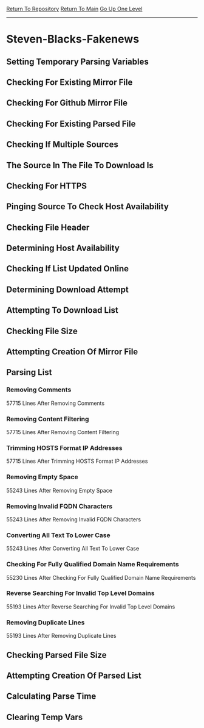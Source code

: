 [Return To Repository](https://github.com/deathbybandaid/piholeparser/)
[Return To Main](https://github.com/deathbybandaid/piholeparser/blob/dev-nomerge/RecentRunLogs/Mainlog.md)
[Go Up One Level](https://github.com/deathbybandaid/piholeparser/blob/dev-nomerge/RecentRunLogs/TopLevelScripts/30-Processing-External-Blacklists.md)
____________________________________
# Steven-Blacks-Fakenews
## Setting Temporary Parsing Variables
## Checking For Existing Mirror File
## Checking For Github Mirror File
## Checking For Existing Parsed File
## Checking If Multiple Sources
## The Source In The File To Download Is
## Checking For HTTPS
## Pinging Source To Check Host Availability
## Checking File Header
## Determining Host Availability
## Checking If List Updated Online
## Determining Download Attempt
## Attempting To Download List
## Checking File Size
## Attempting Creation Of Mirror File
## Parsing List
### Removing Comments
57715 Lines After Removing Comments
### Removing Content Filtering
57715 Lines After Removing Content Filtering
### Trimming HOSTS Format IP Addresses
57715 Lines After Trimming HOSTS Format IP Addresses
### Removing Empty Space
55243 Lines After Removing Empty Space
### Removing Invalid FQDN Characters
55243 Lines After Removing Invalid FQDN Characters
### Converting All Text To Lower Case
55243 Lines After Converting All Text To Lower Case
### Checking For Fully Qualified Domain Name Requirements
55230 Lines After Checking For Fully Qualified Domain Name Requirements
### Reverse Searching For Invalid Top Level Domains
55193 Lines After Reverse Searching For Invalid Top Level Domains
### Removing Duplicate Lines
55193 Lines After Removing Duplicate Lines
## Checking Parsed File Size
## Attempting Creation Of Parsed List
## Calculating Parse Time
## Clearing Temp Vars
